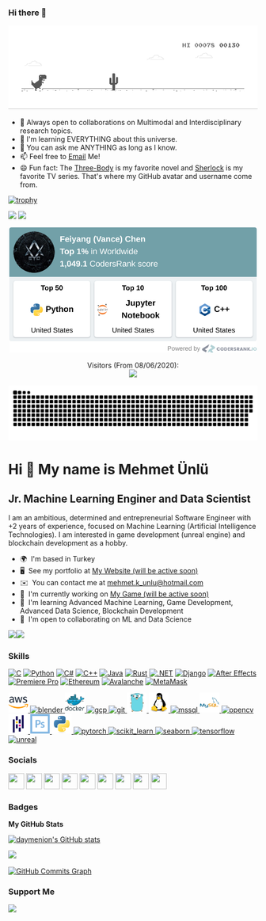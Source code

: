 ### Hi there 👋

![image](https://github.com/Daymenion/daymenion/blob/3a8017a8c080d8096ba923f14b86f6469c72cb24/dino.gif)


<!--
**Eurus-Holmes/Eurus-Holmes** is a ✨ _special_ ✨ repository because its `README.md` (this file) appears on your GitHub profile.
Here are some ideas to get you started:
- 🔭 I’m currently working on ...
- 🌱 I’m currently learning ...
- 👯 I’m looking to collaborate on ...
- 🤔 I’m looking for help with ...
- 💬 Ask me about ...
- 📫 How to reach me: ...
- 😄 Pronouns: ...
- ⚡ Fun fact: ...
- 🌱 I’m currently working at [Apple Inc.](https://www.apple.com/)
- 🤔 Looking to collaborate on Multimodal Machine Learning.
-->


- 👯 Always open to collaborations on Multimodal and Interdisciplinary research topics. 
- 🔭 I'm learning EVERYTHING about this universe.
- 💬 You can ask me ANYTHING as long as I know.
- 📫 Feel free to [Email](mailto:fychen@ucla.edu) Me!
- 😄 Fun fact: The [Three-Body](https://en.wikipedia.org/wiki/The_Three-Body_Problem_(novel)) is my favorite novel and [Sherlock](https://en.wikipedia.org/wiki/Sherlock_(TV_series)) is my favorite TV series. That's where my GitHub avatar and username come from.


<!--
![Feiyang's github stats](https://github-readme-stats.vercel.app/api?username=Eurus-Holmes&show_icons=true&title_color=fff&icon_color=79ff97&text_color=9f9f9f&bg_color=151515)
-->

<!--
<a href="https://github.com/ryo-ma/github-profile-trophy">
  <img width=800 src="https://github-profile-trophy.vercel.app/?username=Eurus-Holmes&column=7&theme=gruvbox&no-frame=true&title=Stars,Commit,Followers,PullRequest,Issues"/>
</a>
-->


<!-- <div align=center>
  <img src="https://github-profile-trophy.vercel.app/?username=Eurus-Holmes&theme=dracula&rank=SECRET,SSS,SS,S&column=8">
</div> -->


[![trophy](https://github-profile-trophy.vercel.app/?username=Eurus-Holmes&theme=dracula&rank=SECRET,SSS,SS,S&column=8)](https://github.com/Eurus-Holmes/Eurus-Holmes/)

<!--
[![Feiyang's github stats](https://github-readme-stats.vercel.app/api?username=Eurus-Holmes&show_icons=true&theme=tokyonight&count_private=true&bg_color=30,e96443,904e95&title_color=fff&text_color=fff)](https://github.com/anuraghazra/github-readme-stats)
-->


<img src="https://github-readme-stats-eurus-holmes.vercel.app/api?username=Eurus-Holmes&count_private=true&show_icons=true&include_all_commits=true&theme=tokyonight&bg_color=30,e96443,904e95&title_color=fff&text_color=fff" width="400" /> <img src="https://streak-stats.demolab.com/?user=Eurus-Holmes&theme=buefy-dark" width="400" />

<!-- [![Feiyang's github stats](https://github-readme-stats-eurus-holmes.vercel.app/api?username=Eurus-Holmes&count_private=true&show_icons=true&include_all_commits=true&theme=tokyonight&bg_color=30,e96443,904e95&title_color=fff&text_color=fff)](https://github.com/anuraghazra/github-readme-stats) 
[![GitHub Streak](https://github-readme-streak-stats.herokuapp.com/?user=Eurus-Holmes&theme=buefy-dark)](https://git.io/streak-stats) -->


<div align=center>
  <img src="https://github.com/Eurus-Holmes/Eurus-Holmes/blob/master/codersrank.png" width="500"/>
</div>






<!--
![Top Langs](https://github-readme-stats.vercel.app/api/top-langs/?username=Eurus-Holmes&layout=compact&count_private=true&bg_color=30,e96443,904e95&title_color=fff&text_color=fff)
-->




<p align="center"> 
  Visitors (From 08/06/2020):<br>
  <img src="https://profile-counter.glitch.me/Eurus-Holmes/count.svg" />
</p>



![github contribution grid snake animation](https://raw.githubusercontent.com/Eurus-Holmes/Eurus-Holmes/output/github-contribution-grid-snake.svg)


Hi 👋 My name is Mehmet Ünlü
============================

Jr. Machine Learning Enginer and Data Scientist
-----------------------------------------------

I am an ambitious, determined and entrepreneurial Software Engineer with +2 years of experience, focused on Machine Learning (Artificial Intelligence Technologies). I am interested in game development (unreal engine) and blockchain development as a hobby.

* 🌍  I'm based in Turkey
* 🖥️  See my portfolio at [My Website (will be active soon)](http://daymenion.com)
* ✉️  You can contact me at [mehmet.k\_unlu@hotmail.com](mailto:mehmet.k_unlu@hotmail.com)
* 🚀  I'm currently working on [My Game (will be active soon)](http://blabla)
* 🧠  I'm learning Advanced Machine Learning, Game Development, Advanced Data Science, Blockchain Development
* 🤝  I'm open to collaborating on ML and Data Science

<a href="https://www.github.com/daymenion" target="_blank" rel="noreferrer"><img
src="https://img.shields.io/github/followers/daymenion?logo=github&style=for-the-badge&color=0891b2&labelColor=1c1917" /></a><a href="https://www.twitch.tv/daymenion" target="_blank" rel="noreferrer"><img
src="https://img.shields.io/twitch/status/daymenion?logo=twitchsx&style=for-the-badge&color=0891b2&labelColor=1c1917&label=TWITCH+STATUS" /></a>

### Skills

<p align="left">
<a href="https://docs.microsoft.com/en-us/cpp/?view=msvc-170" target="_blank" rel="noreferrer"><img src="https://raw.githubusercontent.com/danielcranney/readme-generator/main/public/icons/skills/c-colored.svg" width="36" height="36" alt="C" /></a>
<a href="https://www.python.org/" target="_blank" rel="noreferrer"><img src="https://raw.githubusercontent.com/danielcranney/readme-generator/main/public/icons/skills/python-colored.svg" width="36" height="36" alt="Python" /></a>
<a href="https://docs.microsoft.com/en-us/dotnet/csharp/" target="_blank" rel="noreferrer"><img src="https://raw.githubusercontent.com/danielcranney/readme-generator/main/public/icons/skills/csharp-colored.svg" width="36" height="36" alt="C#" /></a>
<a href="https://docs.microsoft.com/en-us/cpp/?view=msvc-170" target="_blank" rel="noreferrer"><img src="https://raw.githubusercontent.com/danielcranney/readme-generator/main/public/icons/skills/cplusplus-colored.svg" width="36" height="36" alt="C++" /></a>
<a href="https://www.oracle.com/java/" target="_blank" rel="noreferrer"><img src="https://raw.githubusercontent.com/danielcranney/readme-generator/main/public/icons/skills/java-colored.svg" width="36" height="36" alt="Java" /></a>
<a href="https://www.rust-lang.org/" target="_blank" rel="noreferrer"><img src="https://raw.githubusercontent.com/danielcranney/readme-generator/main/public/icons/skills/rust-colored.svg" width="36" height="36" alt="Rust" /></a>
<a href="https://dotnet.microsoft.com/en-us/" target="_blank" rel="noreferrer"><img src="https://raw.githubusercontent.com/danielcranney/readme-generator/main/public/icons/skills/dot-net-colored.svg" width="36" height="36" alt=".NET" /></a>
<a href="https://www.djangoproject.com/" target="_blank" rel="noreferrer"><img src="https://raw.githubusercontent.com/danielcranney/readme-generator/main/public/icons/skills/django-colored.svg" width="36" height="36" alt="Django" /></a>
<a href="https://www.adobe.com/uk/products/aftereffects.html" target="_blank" rel="noreferrer"><img src="https://raw.githubusercontent.com/danielcranney/readme-generator/main/public/icons/skills/aftereffects-colored.svg" width="36" height="36" alt="After Effects" /></a>
<a href="https://www.adobe.com/uk/products/premiere.html" target="_blank" rel="noreferrer"><img src="https://raw.githubusercontent.com/danielcranney/readme-generator/main/public/icons/skills/premierepro-colored.svg" width="36" height="36" alt="Premiere Pro" /></a>
<a href="https://ethereum.org/en/" target="_blank" rel="noreferrer"><img src="https://raw.githubusercontent.com/danielcranney/readme-generator/main/public/icons/skills/ethereum-colored.svg" width="36" height="36" alt="Ethereum" /></a>
<a href="https://www.avax.network/" target="_blank" rel="noreferrer"><img src="https://raw.githubusercontent.com/danielcranney/readme-generator/main/public/icons/skills/avalanche-colored.svg" width="36" height="36" alt="Avalanche" /></a>
<a href="https://metamask.io/" target="_blank" rel="noreferrer"><img src="https://raw.githubusercontent.com/danielcranney/readme-generator/main/public/icons/skills/metamask-colored.svg" width="36" height="36" alt="MetaMask" /></a>
</p>

<p align="left"> <a href="https://aws.amazon.com" target="_blank" rel="noreferrer"> <img src="https://raw.githubusercontent.com/devicons/devicon/master/icons/amazonwebservices/amazonwebservices-original-wordmark.svg" alt="aws" width="40" height="40"/> </a> <a href="https://www.blender.org/" target="_blank" rel="noreferrer"> <img src="https://download.blender.org/branding/community/blender_community_badge_white.svg" alt="blender" width="40" height="40"/> </a> <a href="https://www.cprogramming.com/" target="_blank" rel="noreferrer">  </a> <a href="https://www.docker.com/" target="_blank" rel="noreferrer"> <img src="https://raw.githubusercontent.com/devicons/devicon/master/icons/docker/docker-original-wordmark.svg" alt="docker" width="40" height="40"/> </a> <a href="https://dotnet.microsoft.com/" target="_blank" rel="noreferrer">  </a> <a href="https://cloud.google.com" target="_blank" rel="noreferrer"> <img src="https://www.vectorlogo.zone/logos/google_cloud/google_cloud-icon.svg" alt="gcp" width="40" height="40"/> </a> <a href="https://git-scm.com/" target="_blank" rel="noreferrer"> <img src="https://www.vectorlogo.zone/logos/git-scm/git-scm-icon.svg" alt="git" width="40" height="40"/> </a> <a href="https://golang.org" target="_blank" rel="noreferrer"> <img src="https://raw.githubusercontent.com/devicons/devicon/master/icons/go/go-original.svg" alt="go" width="40" height="40"/> </a> <a href="https://www.linux.org/" target="_blank" rel="noreferrer"> <img src="https://raw.githubusercontent.com/devicons/devicon/master/icons/linux/linux-original.svg" alt="linux" width="40" height="40"/> </a> <a href="https://www.microsoft.com/en-us/sql-server" target="_blank" rel="noreferrer"> <img src="https://www.svgrepo.com/show/303229/microsoft-sql-server-logo.svg" alt="mssql" width="40" height="40"/> </a> <a href="https://www.mysql.com/" target="_blank" rel="noreferrer"> <img src="https://raw.githubusercontent.com/devicons/devicon/master/icons/mysql/mysql-original-wordmark.svg" alt="mysql" width="40" height="40"/> </a> <a href="https://opencv.org/" target="_blank" rel="noreferrer"> <img src="https://www.vectorlogo.zone/logos/opencv/opencv-icon.svg" alt="opencv" width="40" height="40"/> </a> <a href="https://pandas.pydata.org/" target="_blank" rel="noreferrer"> <img src="https://raw.githubusercontent.com/devicons/devicon/2ae2a900d2f041da66e950e4d48052658d850630/icons/pandas/pandas-original.svg" alt="pandas" width="40" height="40"/> </a> <a href="https://www.photoshop.com/en" target="_blank" rel="noreferrer"> <img src="https://raw.githubusercontent.com/devicons/devicon/master/icons/photoshop/photoshop-line.svg" alt="photoshop" width="40" height="40"/> </a> <a href="https://www.python.org" target="_blank" rel="noreferrer"> <img src="https://raw.githubusercontent.com/devicons/devicon/master/icons/python/python-original.svg" alt="python" width="40" height="40"/> </a> <a href="https://pytorch.org/" target="_blank" rel="noreferrer"> <img src="https://www.vectorlogo.zone/logos/pytorch/pytorch-icon.svg" alt="pytorch" width="40" height="40"/> </a> <a href="https://scikit-learn.org/" target="_blank" rel="noreferrer"> <img src="https://upload.wikimedia.org/wikipedia/commons/0/05/Scikit_learn_logo_small.svg" alt="scikit_learn" width="40" height="40"/> </a> <a href="https://seaborn.pydata.org/" target="_blank" rel="noreferrer"> <img src="https://seaborn.pydata.org/_images/logo-mark-lightbg.svg" alt="seaborn" width="40" height="40"/> </a> <a href="https://www.tensorflow.org" target="_blank" rel="noreferrer"> <img src="https://www.vectorlogo.zone/logos/tensorflow/tensorflow-icon.svg" alt="tensorflow" width="40" height="40"/> </a> <a href="https://unrealengine.com/" target="_blank" rel="noreferrer"> <img src="https://raw.githubusercontent.com/kenangundogan/fontisto/036b7eca71aab1bef8e6a0518f7329f13ed62f6b/icons/svg/brand/unreal-engine.svg" alt="unreal" width="40" height="40"/> </a> </p>


### Socials

<p align="left"> <a href="https://discord.com/users/daymenion" target="_blank" rel="noreferrer"><img src="https://raw.githubusercontent.com/danielcranney/readme-generator/main/public/icons/socials/discord.svg" width="32" height="32" /></a> <a href="https://www.github.com/daymenion" target="_blank" rel="noreferrer"><img src="https://raw.githubusercontent.com/danielcranney/readme-generator/main/public/icons/socials/github.svg" width="32" height="32" /></a> <a href="http://www.instagram.com/daymenion" target="_blank" rel="noreferrer"><img src="https://raw.githubusercontent.com/danielcranney/readme-generator/main/public/icons/socials/instagram.svg" width="32" height="32" /></a> <a href="https://www.linkedin.com/in/daymenion" target="_blank" rel="noreferrer"><img src="https://raw.githubusercontent.com/danielcranney/readme-generator/main/public/icons/socials/linkedin.svg" width="32" height="32" /></a> <a href="http://www.medium.com/@daymenion" target="_blank" rel="noreferrer"><img src="https://raw.githubusercontent.com/danielcranney/readme-generator/main/public/icons/socials/medium.svg" width="32" height="32" /></a> <a href="https://www.stackoverflow.com/users/19105910/daymenion" target="_blank" rel="noreferrer"><img src="https://raw.githubusercontent.com/danielcranney/readme-generator/main/public/icons/socials/stackoverflow.svg" width="32" height="32" /></a> <a href="https://www.twitter.com/daymenion" target="_blank" rel="noreferrer"><img src="https://raw.githubusercontent.com/danielcranney/readme-generator/main/public/icons/socials/twitter.svg" width="32" height="32" /></a> <a href="https://www.youtube.com/c/daymenion" target="_blank" rel="noreferrer"><img src="https://raw.githubusercontent.com/danielcranney/readme-generator/main/public/icons/socials/youtube.svg" width="32" height="32" /></a> <a href="https://www.twitch.tv/daymenion" target="_blank" rel="noreferrer"><img src="https://raw.githubusercontent.com/danielcranney/readme-generator/main/public/icons/socials/twitch.svg" width="32" height="32" /></a></p>

### Badges

<b>My GitHub Stats</b>

<a href="http://www.github.com/daymenion"><img src="https://github-readme-stats.vercel.app/api?username=daymenion&show_icons=true&hide=&count_private=true&title_color=0891b2&text_color=ffffff&icon_color=0891b2&bg_color=1c1917&hide_border=true&show_icons=true" alt="daymenion's GitHub stats" /></a>

<a href="http://www.github.com/daymenion"><img src="https://github-readme-streak-stats.herokuapp.com/?user=daymenion&stroke=ffffff&background=1c1917&ring=0891b2&fire=0891b2&currStreakNum=ffffff&currStreakLabel=0891b2&sideNums=ffffff&sideLabels=ffffff&dates=ffffff&hide_border=true" /></a>

<a href="http://www.github.com/daymenion"><img src="https://activity-graph.herokuapp.com/graph?username=daymenion&bg_color=1c1917&color=ffffff&line=0891b2&point=ffffff&area_color=1c1917&area=true&hide_border=true&custom_title=GitHub%20Commits%20Graph" alt="GitHub Commits Graph" /></a>

### Support Me

<a href="https://www.buymeacoffee.com/daymenion"><img src="https://cdn.buymeacoffee.com/buttons/v2/default-yellow.png" width="200" /></a>

